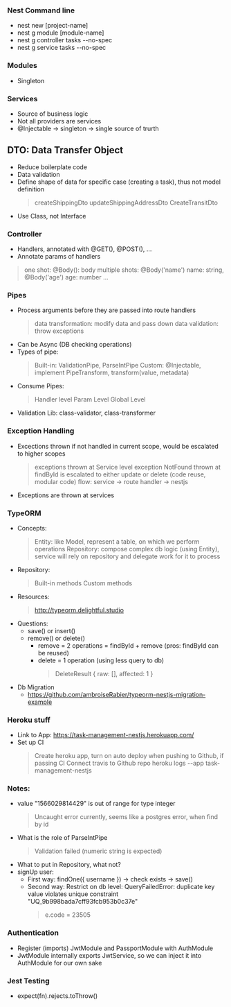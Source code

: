 ### Nest Command line

- nest new [project-name]
- nest g module [module-name]
- nest g controller tasks --no-spec
- nest g service tasks --no-spec

### Modules

- Singleton

### Services

- Source of business logic
- Not all providers are services
- @Injectable -> singleton -> single source of trurth

## DTO: Data Transfer Object

- Reduce boilerplate code
- Data validation
- Define shape of data for specific case (creating a task), thus not model definition
  > createShippingDto
  > updateShippingAddressDto
  > CreateTransitDto
- Use Class, not Interface

### Controller

- Handlers, annotated with @GET(), @POST(), ...
- Annotate params of handlers

> one shot: @Body(): body
> multiple shots: @Body('name') name: string, @Body('age') age: number ...

### Pipes

- Process arguments before they are passed into route handlers
  > data transformation: modify data and pass down
  > data validation: throw exceptions
- Can be Async (DB checking operations)
- Types of pipe:
  > Built-in: ValidationPipe, ParseIntPipe
  > Custom: @Injectable, implement PipeTransform, transform(value, metadata)
- Consume Pipes:
  > Handler level
  > Param Level
  > Global Level
- Validation Lib: class-validator, class-transformer

### Exception Handling

- Excections thrown if not handled in current scope, would be escalated to higher scopes

  > exceptions thrown at Service level
  > exception NotFound thrown at findById is escalated to either update or delete (code reuse, modular code)
  > flow: service -> route handler -> nestjs

- Exceptions are thrown at services

### TypeORM

- Concepts:
  > Entity: like Model, represent a table, on which we perform operations
  > Repository: compose complex db logic (using Entity), service will rely on repository and delegate work for it to process
- Repository:
  > Built-in methods
  > Custom methods
- Resources:
  > http://typeorm.delightful.studio
- Questions:
  - save() or insert()
  - remove() or delete()
    - remove = 2 operations = findById + remove (pros: findById can be reused)
    - delete = 1 operation (using less query to db)
      > DeleteResult { raw: [], affected: 1 }
- Db Migration
  - https://github.com/ambroiseRabier/typeorm-nestjs-migration-example

### Heroku stuff

- Link to App: https://task-management-nestjs.herokuapp.com/
- Set up CI
  > Create heroku app, turn on auto deploy when pushing to Github, if passing CI
  > Connect travis to Github repo
  > heroku logs --app task-management-nestjs

### Notes:

- value "1566029814429" is out of range for type integer
  > Uncaught error currently, seems like a postgres error, when find by id
- What is the role of ParseIntPipe
  > Validation failed (numeric string is expected)
- What to put in Repository, what not?
- signUp user:
  - First way: findOne({ username }) -> check exists -> save()
  - Second way: Restrict on db level: QueryFailedError: duplicate key value violates unique constraint "UQ_9b998bada7cff93fcb953b0c37e"
    > e.code = 23505

### Authentication

- Register (imports) JwtModule and PassportModule with AuthModule
- JwtModule internally exports JwtService, so we can inject it into AuthModule for our own sake

### Jest Testing

- expect(fn).rejects.toThrow()

